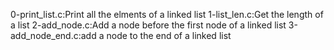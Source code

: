 0-print_list.c:Print all the elments of a linked list
1-list_len.c:Get the length of a list
2-add_node.c:Add a node before the first node of a linked list
3-add_node_end.c:add a node to the end of a linked list
